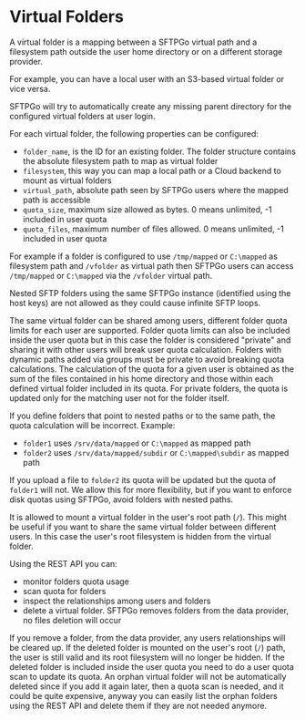 # Virtual Folders

A virtual folder is a mapping between a SFTPGo virtual path and a filesystem path outside the user home directory or on a different storage provider.

For example, you can have a local user with an S3-based virtual folder or vice versa.

SFTPGo will try to automatically create any missing parent directory for the configured virtual folders at user login.

For each virtual folder, the following properties can be configured:

- `folder_name`, is the ID for an existing folder. The folder structure contains the absolute filesystem path to map as virtual folder
- `filesystem`, this way you can map a local path or a Cloud backend to mount as virtual folders
- `virtual_path`, absolute path seen by SFTPGo users where the mapped path is accessible
- `quota_size`, maximum size allowed as bytes. 0 means unlimited, -1 included in user quota
- `quota_files`, maximum number of files allowed. 0 means unlimited, -1 included in user quota

For example if a folder is configured to use `/tmp/mapped` or `C:\mapped` as filesystem path and `/vfolder` as virtual path then SFTPGo users can access `/tmp/mapped` or `C:\mapped` via the `/vfolder` virtual path.

Nested SFTP folders using the same SFTPGo instance (identified using the host keys) are not allowed as they could cause infinite SFTP loops.

The same virtual folder can be shared among users, different folder quota limits for each user are supported.
Folder quota limits can also be included inside the user quota but in this case the folder is considered "private" and sharing it with other users will break user quota calculation.
Folders with dynamic paths added via groups must be private to avoid breaking quota calculations.
The calculation of the quota for a given user is obtained as the sum of the files contained in his home directory and those within each defined virtual folder included in its quota.
For private folders, the quota is updated only for the matching user not for the folder itself.

If you define folders that point to nested paths or to the same path, the quota calculation will be incorrect. Example:

- `folder1` uses `/srv/data/mapped` or `C:\mapped` as mapped path
- `folder2` uses `/srv/data/mapped/subdir` or `C:\mapped\subdir` as mapped path

If you upload a file to `folder2` its quota will be updated but the quota of `folder1` will not. We allow this for more flexibility, but if you want to enforce disk quotas using SFTPGo, avoid folders with nested paths.

It is allowed to mount a virtual folder in the user's root path (`/`). This might be useful if you want to share the same virtual folder between different users. In this case the user's root filesystem is hidden from the virtual folder.

Using the REST API you can:

- monitor folders quota usage
- scan quota for folders
- inspect the relationships among users and folders
- delete a virtual folder. SFTPGo removes folders from the data provider, no files deletion will occur

If you remove a folder, from the data provider, any users relationships will be cleared up. If the deleted folder is mounted on the user's root (`/`) path, the user is still valid and its root filesystem will no longer be hidden. If the deleted folder is included inside the user quota you need to do a user quota scan to update its quota. An orphan virtual folder will not be automatically deleted since if you add it again later, then a quota scan is needed, and it could be quite expensive, anyway you can easily list the orphan folders using the REST API and delete them if they are not needed anymore.
